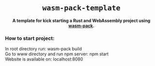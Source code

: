 <div align="center">

  <h1><code>wasm-pack-template</code></h1>

  <strong>A template for kick starting a Rust and WebAssembly project using <a href="https://github.com/rustwasm/wasm-pack">wasm-pack</a>.</strong>
</div>

<h3> How to start project: </h3>
<div>In root directory run: wasm-pack build</div>
<div>Go to www directory and run npm server: npm start</div>
<div>Website is available on: localhost:8080  </div>
